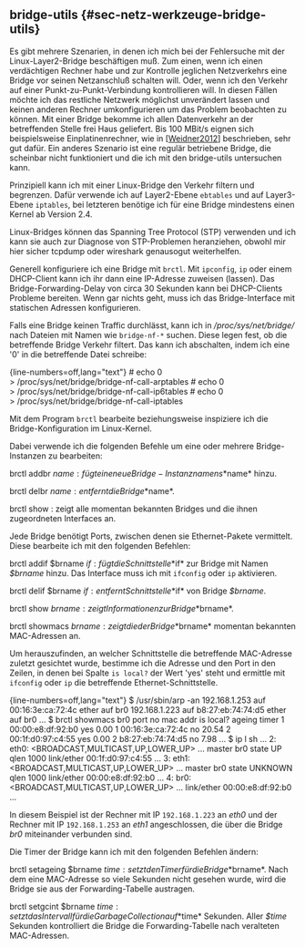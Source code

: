 
## bridge-utils {#sec-netz-werkzeuge-bridge-utils}

Es gibt mehrere Szenarien, in denen ich mich bei der Fehlersuche mit der
Linux-Layer2-Bridge beschäftigen muß. Zum einen, wenn ich einen verdächtigen
Rechner habe und zur Kontrolle jeglichen Netzverkehrs eine Bridge vor seinen
Netzanschluß schalten will. Oder, wenn ich den Verkehr auf einer
Punkt-zu-Punkt-Verbindung kontrollieren will. In diesen Fällen möchte ich
das restliche Netzwerk möglichst unverändert lassen und keinen anderen
Rechner umkonfigurieren um das Problem beobachten zu können. Mit einer
Bridge bekomme ich allen Datenverkehr an der betreffenden Stelle frei Haus
geliefert.
Bis 100 MBit/s eignen sich beispielsweise Einplatinenrechner, wie in
[[Weidner2012](#bib-weidner2012)] beschrieben, sehr gut dafür.
Ein anderes Szenario ist eine regulär betriebene Bridge, die scheinbar nicht
funktioniert und die ich mit den bridge-utils untersuchen kann.

Prinzipiell kann ich mit einer Linux-Bridge den Verkehr filtern und
begrenzen. Dafür verwende ich auf Layer2-Ebene `ebtables` und auf
Layer3-Ebene `iptables`, bei letzteren benötige ich für eine Bridge
mindestens einen Kernel ab Version 2.4.

Linux-Bridges können das Spanning Tree Protocol (STP) verwenden und ich kann
sie auch zur Diagnose von STP-Problemen heranziehen, obwohl mir hier sicher
tcpdump oder wireshark genausogut weiterhelfen.

Generell konfiguriere ich eine Bridge mit `brctl`.
Mit `ipconfig`, `ip` oder einem DHCP-Client kann ich ihr dann eine IP-Adresse
zuweisen (lassen).
Das Bridge-Forwarding-Delay von circa 30 Sekunden kann bei DHCP-Clients
Probleme bereiten.
Wenn gar nichts geht, muss ich das Bridge-Interface mit statischen Adressen
konfigurieren.

Falls eine Bridge keinen Traffic durchlässt, kann ich in
*/proc/sys/net/bridge/* nach Dateien mit Namen wie `bridge-nf-*`
suchen. Diese legen fest, ob die betreffende Bridge Verkehr filtert. Das
kann ich abschalten, indem ich eine '0' in die betreffende Datei schreibe:

{line-numbers=off,lang="text"}
    # echo 0 \
      > /proc/sys/net/bridge/bridge-nf-call-arptables
    # echo 0 \
      > /proc/sys/net/bridge/bridge-nf-call-ip6tables
    # echo 0 \
      > /proc/sys/net/bridge/bridge-nf-call-iptables

Mit dem Program `brctl` bearbeite beziehungsweise inspiziere ich
die Bridge-Konfiguration im Linux-Kernel.

Dabei verwende ich die folgenden Befehle um eine oder mehrere
Bridge-Instanzen zu bearbeiten:

brctl addbr $name
: fügt eine neue Bridge-Instanz namens *$name* hinzu.

brctl delbr $name
: entfernt die Bridge *$name*.

brctl show
: zeigt alle momentan bekannten Bridges und die ihnen
  zugeordneten Interfaces an.

Jede Bridge benötigt Ports, zwischen denen sie Ethernet-Pakete vermittelt.
Diese bearbeite ich mit den folgenden Befehlen:

brctl addif $brname $if
: fügt die Schnittstelle *$if* zur Bridge
  mit Namen *$brname* hinzu. Das Interface muss ich mit `ifconfig`
  oder `ip` aktivieren.

brctl delif $brname $if
: entfernt Schnittstelle *$if* von Bridge *$brname*.

brctl show $brname
: zeigt Informationen zur Bridge *$brname*.

brctl showmacs $brname
: zeigt die der Bridge *$brname* momentan
  bekannten MAC-Adressen an.
  
  Um herauszufinden, an welcher Schnittstelle
  die betreffende MAC-Adresse zuletzt gesichtet wurde, bestimme ich die
  Adresse und den Port in den Zeilen, in denen bei Spalte
  `is local?` der Wert 'yes' steht und ermittle mit `ifconfig` oder
  `ip` die betreffende Ethernet-Schnittstelle.

{line-numbers=off,lang="text"}
        $ /usr/sbin/arp -an
        192.168.1.253 auf 00:16:3e:ca:72:4c ether auf br0
        192.168.1.223 auf b8:27:eb:74:74:d5 ether auf br0
        ...
        $ brctl showmacs br0 
        port no mac addr          is local? ageing timer
          1     00:00:e8:df:92:b0 yes           0.00
          1     00:16:3e:ca:72:4c no           20.54
          2     00:1f:d0:97:c4:55 yes           0.00
          2     b8:27:eb:74:74:d5 no            7.98
          ...
        $  ip l sh
        ...
        2: eth0: <BROADCAST,MULTICAST,UP,LOWER_UP> ...
            master br0 state UP qlen 1000
            link/ether 00:1f:d0:97:c4:55 ...
        3: eth1: <BROADCAST,MULTICAST,UP,LOWER_UP> ...
            master br0 state UNKNOWN qlen 1000
            link/ether 00:00:e8:df:92:b0 ...
        4: br0: <BROADCAST,MULTICAST,UP,LOWER_UP> ...
            link/ether 00:00:e8:df:92:b0 ...

  In diesem Beispiel ist der Rechner mit IP `192.168.1.223` an *eth0* und der
  Rechner mit IP `192.168.1.253` an *eth1* angeschlossen, die über die Bridge
  *br0* miteinander verbunden sind.

Die Timer der Bridge kann ich mit den folgenden Befehlen ändern:

brctl setageing $brname $time
: setzt den Timer für die Bridge *$brname*.
  Nach dem eine MAC-Adresse so viele Sekunden nicht gesehen wurde, wird die
  Bridge sie aus der Forwarding-Tabelle austragen.

brctl setgcint $brname $time
: setzt das Intervall für die Garbage Collection auf *$time* Sekunden.
  Aller *$time* Sekunden kontrolliert die Bridge die Forwarding-Tabelle nach
  veralteten MAC-Adressen.

